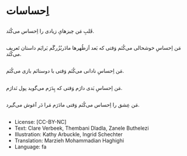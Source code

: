 # اِحساسات

##
قَلبِ مَن چیزهایِ زیادی را اِحساس می‌کُنَد.

##
مَن اِحساسِ خوشحالی می‌کُنَم وَقتی که بَعد اَزظُهرها مادَربُزُرگَم بَرایَم داستان تَعریف می‌کُنَد.

##
مَن اِحساسِ نادانی می‌کُنَم وَقتی با دوستانَم بازی می‌کُنَم.

##
مَن اِحساسِ بَدی دارَم وَقتی که پِدَرَم می‌گوید پول نَدارَم.

##
مَن عِشق را اِحساس می‌کُنَم وَقتی مادَرَم مَرا دَر آغوش می‌گیرد.

##
* License: [CC-BY-NC]
* Text: Clare Verbeek, Thembani Dladla, Zanele Buthelezi
* Illustration: Kathy Arbuckle, Ingrid Schechter
* Translation: Marzieh Mohammadian Haghighi
* Language: fa
